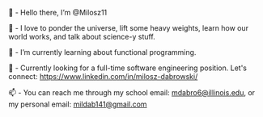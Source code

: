 
👋 - Hello there, I’m @Milosz11

👀 - I love to ponder the universe, lift some heavy weights, learn how our world works, and talk about science-y stuff.

🌱 - I’m currently learning about functional programming.

💞️ - Currently looking for a full-time software engineering position. Let's connect: https://www.linkedin.com/in/milosz-dabrowski/

📫 - You can reach me through my school email: mdabro6@illinois.edu, or my personal email: mildab141@gmail.com
